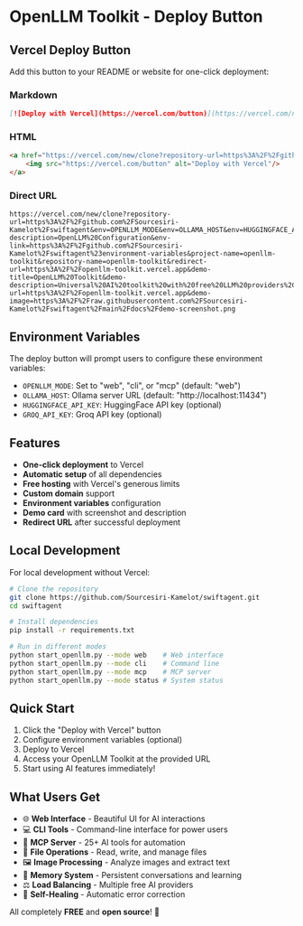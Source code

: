 # OpenLLM Toolkit - Deploy Button

## Vercel Deploy Button

Add this button to your README or website for one-click deployment:

### Markdown
```markdown
[![Deploy with Vercel](https://vercel.com/button)](https://vercel.com/new/clone?repository-url=https%3A%2F%2Fgithub.com%2FSourcesiri-Kamelot%2Fswiftagent&env=OPENLLM_MODE&env=OLLAMA_HOST&env=HUGGINGFACE_API_KEY&env=GROQ_API_KEY&env-description=OpenLLM%20Configuration&env-link=https%3A%2F%2Fgithub.com%2FSourcesiri-Kamelot%2Fswiftagent%23environment-variables&project-name=openllm-toolkit&repository-name=openllm-toolkit&redirect-url=https%3A%2F%2Fopenllm-toolkit.vercel.app&demo-title=OpenLLM%20Toolkit&demo-description=Universal%20AI%20toolkit%20with%20free%20LLM%20providers%2C%20file%20operations%2C%20and%20image%20processing&demo-url=https%3A%2F%2Fopenllm-toolkit.vercel.app&demo-image=https%3A%2F%2Fraw.githubusercontent.com%2FSourcesiri-Kamelot%2Fswiftagent%2Fmain%2Fdocs%2Fdemo-screenshot.png)
```

### HTML
```html
<a href="https://vercel.com/new/clone?repository-url=https%3A%2F%2Fgithub.com%2FSourcesiri-Kamelot%2Fswiftagent&env=OPENLLM_MODE&env=OLLAMA_HOST&env=HUGGINGFACE_API_KEY&env=GROQ_API_KEY&env-description=OpenLLM%20Configuration&env-link=https%3A%2F%2Fgithub.com%2FSourcesiri-Kamelot%2Fswiftagent%23environment-variables&project-name=openllm-toolkit&repository-name=openllm-toolkit&redirect-url=https%3A%2F%2Fopenllm-toolkit.vercel.app&demo-title=OpenLLM%20Toolkit&demo-description=Universal%20AI%20toolkit%20with%20free%20LLM%20providers%2C%20file%20operations%2C%20and%20image%20processing&demo-url=https%3A%2F%2Fopenllm-toolkit.vercel.app&demo-image=https%3A%2F%2Fraw.githubusercontent.com%2FSourcesiri-Kamelot%2Fswiftagent%2Fmain%2Fdocs%2Fdemo-screenshot.png">
    <img src="https://vercel.com/button" alt="Deploy with Vercel"/>
</a>
```

### Direct URL
```
https://vercel.com/new/clone?repository-url=https%3A%2F%2Fgithub.com%2FSourcesiri-Kamelot%2Fswiftagent&env=OPENLLM_MODE&env=OLLAMA_HOST&env=HUGGINGFACE_API_KEY&env=GROQ_API_KEY&env-description=OpenLLM%20Configuration&env-link=https%3A%2F%2Fgithub.com%2FSourcesiri-Kamelot%2Fswiftagent%23environment-variables&project-name=openllm-toolkit&repository-name=openllm-toolkit&redirect-url=https%3A%2F%2Fopenllm-toolkit.vercel.app&demo-title=OpenLLM%20Toolkit&demo-description=Universal%20AI%20toolkit%20with%20free%20LLM%20providers%2C%20file%20operations%2C%20and%20image%20processing&demo-url=https%3A%2F%2Fopenllm-toolkit.vercel.app&demo-image=https%3A%2F%2Fraw.githubusercontent.com%2FSourcesiri-Kamelot%2Fswiftagent%2Fmain%2Fdocs%2Fdemo-screenshot.png
```

## Environment Variables

The deploy button will prompt users to configure these environment variables:

- `OPENLLM_MODE`: Set to "web", "cli", or "mcp" (default: "web")
- `OLLAMA_HOST`: Ollama server URL (default: "http://localhost:11434")
- `HUGGINGFACE_API_KEY`: HuggingFace API key (optional)
- `GROQ_API_KEY`: Groq API key (optional)

## Features

- **One-click deployment** to Vercel
- **Automatic setup** of all dependencies
- **Free hosting** with Vercel's generous limits
- **Custom domain** support
- **Environment variables** configuration
- **Demo card** with screenshot and description
- **Redirect URL** after successful deployment

## Local Development

For local development without Vercel:

```bash
# Clone the repository
git clone https://github.com/Sourcesiri-Kamelot/swiftagent.git
cd swiftagent

# Install dependencies
pip install -r requirements.txt

# Run in different modes
python start_openllm.py --mode web    # Web interface
python start_openllm.py --mode cli    # Command line
python start_openllm.py --mode mcp    # MCP server
python start_openllm.py --mode status # System status
```

## Quick Start

1. Click the "Deploy with Vercel" button
2. Configure environment variables (optional)
3. Deploy to Vercel
4. Access your OpenLLM Toolkit at the provided URL
5. Start using AI features immediately!

## What Users Get

- 🌐 **Web Interface** - Beautiful UI for AI interactions
- 💻 **CLI Tools** - Command-line interface for power users
- 🤖 **MCP Server** - 25+ AI tools for automation
- 📁 **File Operations** - Read, write, and manage files
- 🖼️ **Image Processing** - Analyze images and extract text
- 🧠 **Memory System** - Persistent conversations and learning
- ⚖️ **Load Balancing** - Multiple free AI providers
- 🔧 **Self-Healing** - Automatic error correction

All completely **FREE** and **open source**! 🚀 